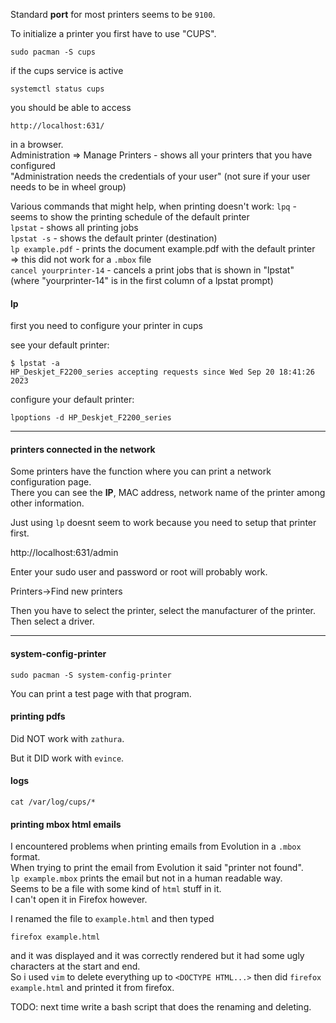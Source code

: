 Standard **port** for most printers seems to be `9100`.

To initialize a printer you first have to use "CUPS".

```
sudo pacman -S cups
```

if the cups service is active
```
systemctl status cups
```
you should be able to access 
```
http://localhost:631/
```
in a browser.\
Administration => Manage Printers   - shows all your printers that you have configured\
"Administration needs the credentials of your user" (not sure if your user needs to be in wheel group)

Various commands that might help, when printing doesn't work:
`lpq`       - seems to show the printing schedule of the default printer\
`lpstat`    - shows all printing jobs\
`lpstat -s` - shows the default printer (destination)\
`lp example.pdf`              - prints the document example.pdf with the default printer\
=> this did not work for a `.mbox` file\
`cancel yourprinter-14`       - cancels a print jobs that is shown in "lpstat" (where "yourprinter-14" is in the first column of a lpstat prompt)

#### lp

first you need to configure your printer in cups

see your default printer:
```
$ lpstat -a
HP_Deskjet_F2200_series accepting requests since Wed Sep 20 18:41:26 2023
```
configure your default printer:
```
lpoptions -d HP_Deskjet_F2200_series
```

***
#### printers connected in the network

Some printers have the function where you can print a network configuration page.\
There you can see the **IP**, MAC address, network name of the printer among other information.

Just using `lp` doesnt seem to work because you need to setup that printer first.

http://localhost:631/admin

Enter your sudo user and password or root will probably work.

Printers->Find new printers

Then you have to select the printer, select the manufacturer of the printer.\
Then select a driver.

***

#### system-config-printer

```
sudo pacman -S system-config-printer
```
You can print a test page with that program.

#### printing pdfs

Did NOT work with `zathura`.

But it DID work with `evince`.

#### logs

```
cat /var/log/cups/*
```

#### printing mbox html emails

I encountered problems when printing emails from Evolution in a `.mbox` format.\
When trying to print the email from Evolution it said "printer not found".\
`lp example.mbox` prints the email but not in a human readable way.\
Seems to be a file with some kind of `html` stuff in it.\
I can't open it in Firefox however.

I renamed the file to `example.html` and then typed
```
firefox example.html
```
and it was displayed and it was correctly rendered but it had some ugly characters at the start and end.\
So i used `vim` to delete everything up to `<DOCTYPE HTML...>` then did `firefox example.html` and printed it from firefox.

TODO: next time write a bash script that does the renaming and deleting.
